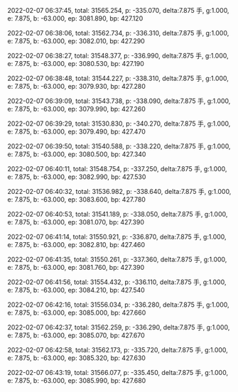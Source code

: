 2022-02-07 06:37:45, total: 31565.254, p: -335.070, delta:7.875 手, g:1.000, e: 7.875, b: -63.000, ep: 3081.890, bp: 427.120

2022-02-07 06:38:06, total: 31562.734, p: -336.310, delta:7.875 手, g:1.000, e: 7.875, b: -63.000, ep: 3082.010, bp: 427.290

2022-02-07 06:38:27, total: 31548.377, p: -336.990, delta:7.875 手, g:1.000, e: 7.875, b: -63.000, ep: 3080.530, bp: 427.190

2022-02-07 06:38:48, total: 31544.227, p: -338.310, delta:7.875 手, g:1.000, e: 7.875, b: -63.000, ep: 3079.930, bp: 427.280

2022-02-07 06:39:09, total: 31543.738, p: -338.090, delta:7.875 手, g:1.000, e: 7.875, b: -63.000, ep: 3079.990, bp: 427.260

2022-02-07 06:39:29, total: 31530.830, p: -340.270, delta:7.875 手, g:1.000, e: 7.875, b: -63.000, ep: 3079.490, bp: 427.470

2022-02-07 06:39:50, total: 31540.588, p: -338.220, delta:7.875 手, g:1.000, e: 7.875, b: -63.000, ep: 3080.500, bp: 427.340

2022-02-07 06:40:11, total: 31548.754, p: -337.250, delta:7.875 手, g:1.000, e: 7.875, b: -63.000, ep: 3082.990, bp: 427.530

2022-02-07 06:40:32, total: 31536.982, p: -338.640, delta:7.875 手, g:1.000, e: 7.875, b: -63.000, ep: 3083.600, bp: 427.780

2022-02-07 06:40:53, total: 31541.189, p: -338.050, delta:7.875 手, g:1.000, e: 7.875, b: -63.000, ep: 3081.070, bp: 427.390

2022-02-07 06:41:14, total: 31550.921, p: -336.870, delta:7.875 手, g:1.000, e: 7.875, b: -63.000, ep: 3082.810, bp: 427.460

2022-02-07 06:41:35, total: 31550.261, p: -337.360, delta:7.875 手, g:1.000, e: 7.875, b: -63.000, ep: 3081.760, bp: 427.390

2022-02-07 06:41:56, total: 31554.432, p: -336.110, delta:7.875 手, g:1.000, e: 7.875, b: -63.000, ep: 3084.210, bp: 427.540

2022-02-07 06:42:16, total: 31556.034, p: -336.280, delta:7.875 手, g:1.000, e: 7.875, b: -63.000, ep: 3085.000, bp: 427.660

2022-02-07 06:42:37, total: 31562.259, p: -336.290, delta:7.875 手, g:1.000, e: 7.875, b: -63.000, ep: 3085.070, bp: 427.670

2022-02-07 06:42:58, total: 31562.173, p: -335.720, delta:7.875 手, g:1.000, e: 7.875, b: -63.000, ep: 3085.320, bp: 427.630

2022-02-07 06:43:19, total: 31566.077, p: -335.450, delta:7.875 手, g:1.000, e: 7.875, b: -63.000, ep: 3085.990, bp: 427.680